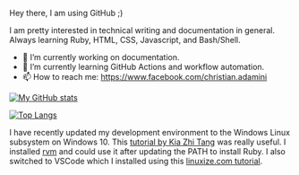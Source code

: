 Hey there, I am using GitHub ;) 

I am pretty interested in technical writing and documentation in general. Always learning Ruby, HTML, CSS, Javascript, and Bash/Shell.

- 🔭 I’m currently working on documentation.
- 🌱 I’m currently learning GitHub Actions and workflow automation.
- 📫 How to reach me: https://www.facebook.com/christian.adamini

[![My GitHub stats](https://github-readme-stats.vercel.app/api?username=cadamini&count_private=true)](https://github.com/anuraghazra/github-readme-stats)

[![Top Langs](https://github-readme-stats.vercel.app/api/top-langs/?username=cadamini&layout=compact)](https://github.com/anuraghazra/github-readme-stats)

I have recently updated my development environment to the Windows Linux subsystem on Windows 10. This [tutorial by Kia Zhi Tang](https://kiazhi.github.io/blog/Working-with-Jekyll-and-Ruby-on-Windows-for-GitHub-Pages/) was really useful. I installed [rvm](https://rvm.io/rvm/install) and could use it after updating the PATH to install Ruby. I also switched to VSCode which I installed using this [linuxize.com tutorial](https://linuxize.com/post/how-to-install-visual-studio-code-on-ubuntu-18-04/). 


